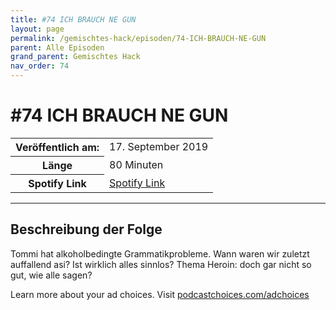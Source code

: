 ```yaml
---
title: #74 ICH BRAUCH NE GUN
layout: page
permalink: /gemischtes-hack/episoden/74-ICH-BRAUCH-NE-GUN
parent: Alle Episoden
grand_parent: Gemischtes Hack
nav_order: 74
---
```


# #74 ICH BRAUCH NE GUN
<table class="resp-table dcf-table dcf-table-responsive dcf-table-bordered dcf-table-striped dcf-w-100%">
                    <tbody>
                        <tr>
                            <th scope="row">Veröffentlich am:</th>
                            <td data-label="Veröffentlich am:">17. September 2019</td>
                        </tr>
                        <tr>
                            <th scope="row">Länge </th>
                            <td data-label="Länge ">80 Minuten</td>
                        </tr><tr>
                                <th scope="row">Spotify Link</th>
                                <td data-label="Spotify Link"><a href="https://open.spotify.com/episode/2CK67Rr2PvbogKgR35xbZN">Spotify Link</a></td>
                            </tr></tbody>
                </table>

***

## Beschreibung der Folge

<div>
<p>Tommi hat alkoholbedingte Grammatikprobleme. Wann waren wir zuletzt auffallend asi? Ist wirklich alles sinnlos? Thema Heroin: doch gar nicht so gut, wie alle sagen?</p><p> </p><p>Learn more about your ad choices. Visit <a href="https://podcastchoices.com/adchoices">podcastchoices.com/adchoices</a></p>  
</div>

